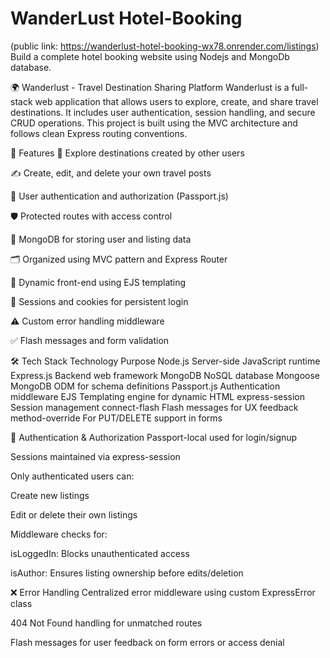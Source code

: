# WanderLust Hotel-Booking
(public link: https://wanderlust-hotel-booking-wx78.onrender.com/listings)
Build a complete hotel booking website using Nodejs and MongoDb database.

🌍 Wanderlust - Travel Destination Sharing Platform
Wanderlust is a full-stack web application that allows users to explore, create, and share travel destinations. It includes user authentication, session handling, and secure CRUD operations. This project is built using the MVC architecture and follows clean Express routing conventions.

🚀 Features
🧭 Explore destinations created by other users

✍️ Create, edit, and delete your own travel posts

👤 User authentication and authorization (Passport.js)

🛡️ Protected routes with access control

💾 MongoDB for storing user and listing data

🗂️ Organized using MVC pattern and Express Router

🎨 Dynamic front-end using EJS templating

🍪 Sessions and cookies for persistent login

⚠️ Custom error handling middleware

✅ Flash messages and form validation

🛠️ Tech Stack
Technology	Purpose
Node.js	Server-side JavaScript runtime
Express.js	Backend web framework
MongoDB	NoSQL database
Mongoose	MongoDB ODM for schema definitions
Passport.js	Authentication middleware
EJS	Templating engine for dynamic HTML
express-session	Session management
connect-flash	Flash messages for UX feedback
method-override	For PUT/DELETE support in forms

🔐 Authentication & Authorization
Passport-local used for login/signup

Sessions maintained via express-session

Only authenticated users can:

Create new listings

Edit or delete their own listings

Middleware checks for:

isLoggedIn: Blocks unauthenticated access

isAuthor: Ensures listing ownership before edits/deletion

❌ Error Handling
Centralized error middleware using custom ExpressError class

404 Not Found handling for unmatched routes

Flash messages for user feedback on form errors or access denial
